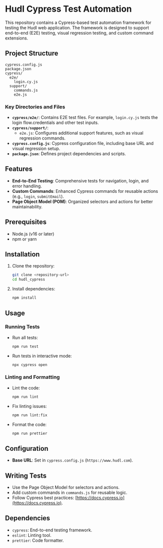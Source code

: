 # Hudl Cypress Test Automation

This repository contains a Cypress-based test automation framework for testing the Hudl web application. The framework is designed to support end-to-end (E2E) testing, visual regression testing, and custom command extensions.

## Project Structure

```
cypress.config.js
package.json
cypress/
  e2e/
    login.cy.js
  support/
    commands.js
    e2e.js
```

### Key Directories and Files

- **`cypress/e2e/`**: Contains E2E test files. For example, `login.cy.js` tests the login flow.credentials and other test inputs.
- **`cypress/support/`**:
  - `e2e.js`: Configures additional support features, such as visual regression commands.
- **`cypress.config.js`**: Cypress configuration file, including base URL and visual regression setup.
- **`package.json`**: Defines project dependencies and scripts.

## Features

- **End-to-End Testing**: Comprehensive tests for navigation, login, and error handling.
- **Custom Commands**: Enhanced Cypress commands for reusable actions (e.g., `login`, `submitEmail`).
- **Page Object Model (POM)**: Organized selectors and actions for better maintainability.

## Prerequisites

- Node.js (v16 or later)
- npm or yarn

## Installation

1. Clone the repository:
   ```bash
   git clone <repository-url>
   cd hudl_cypress
   ```
2. Install dependencies:
   ```bash
   npm install
   ```

## Usage

### Running Tests

- Run all tests:
  ```bash
  npm run test
  ```

- Run tests in interactive mode:
  ```bash
  npx cypress open
  ```

### Linting and Formatting

- Lint the code:
  ```bash
  npm run lint
  ```

- Fix linting issues:
  ```bash
  npm run lint:fix
  ```

- Format the code:
  ```bash
  npm run prettier
  ```

## Configuration

- **Base URL**: Set in `cypress.config.js` (`https://www.hudl.com`).

## Writing Tests

- Use the Page Object Model for selectors and actions.
- Add custom commands in `commands.js` for reusable logic.
- Follow Cypress best practices: [https://docs.cypress.io](https://docs.cypress.io).

## Dependencies

- `cypress`: End-to-end testing framework.
- `eslint`: Linting tool.
- `prettier`: Code formatter.